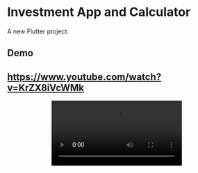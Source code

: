 # Investment App and Calculator #

A new Flutter project.

## Demo
## https://www.youtube.com/watch?v=KrZX8iVcWMk

<div align="center">
  <video src="https://www.youtube.com/watch?v=KrZX8iVcWMk"/>
</div>

